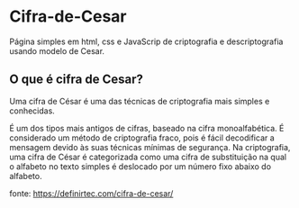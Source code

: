 # Cifra-de-Cesar
Página simples em html, css e JavaScrip de criptografia e descriptografia usando modelo de Cesar.<br>
## O que é cifra de Cesar?
Uma cifra de César é uma das técnicas de criptografia mais simples e conhecidas.

É um dos tipos mais antigos de cifras, baseado na cifra monoalfabética. É considerado um método de criptografia fraco, pois é fácil decodificar a mensagem devido às suas técnicas mínimas de segurança.
Na criptografia, uma cifra de César é categorizada como uma cifra de substituição na qual o alfabeto no texto simples é deslocado por um número fixo abaixo do alfabeto.

fonte: https://definirtec.com/cifra-de-cesar/
